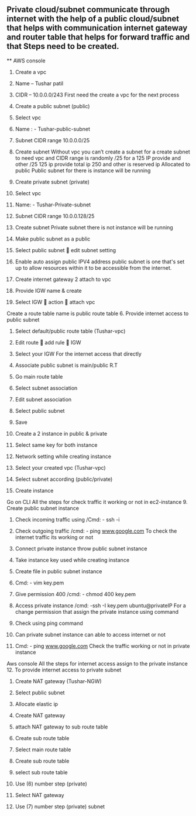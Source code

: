 ## Private cloud/subnet communicate through internet with the help of a public cloud/subnet that helps with communication internet gateway and router table that helps for forward traffic and that Steps need to be created.

** AWS console 
1. Create a vpc 
1. Name – Tushar patil 
2. CIDR – 10.0.0.0/243
First need the create a vpc for the next process 

2. Create a public subnet (public)
1.	Select vpc 
2.	Name : - Tushar-public-subnet
3.	Subnet CIDR range  10.0.0.0/25
4.	Create subnet
Without vpc you can’t create a subnet for a create subnet to need vpc and CIDR range is randomly /25 for a 125 IP provide and other /25 125 ip provide total ip 250 and other is reserved ip 
Allocated to public
Public subnet for there is instance will be running  

3. Create private subnet (private)
1.	Select vpc
2.	Name: - Tushar-Private-subnet 
3.	Subnet CIDR range 10.0.0.128/25
4.	Create subnet
Private subnet there is not instance will be running 

4. Make public subnet as a public
1.	Select public subnet   edit subnet setting 
2.	Enable auto assign public IPV4 address
public subnet is one that's set up to allow resources within it to be accessible from the internet.



5. Create internet gateway 2 attach to vpc
1.	Provide IGW name & create
2.	Select IGW  action  attach vpc 

Create a route table name is public route table 
6. Provide internet access to public subnet
1.	Select default/public route table  (Tushar-vpc)
2.	Edit route  add rule  IGW
3.	Select your IGW
For the internet access that directly 

7. Associate public subnet is main/public R.T
1.	Go main route table
2.	Select subnet association 
3.	Edit subnet association
4.	Select public subnet
5.	Save

8. Create a 2 instance in public & private
1.	Select same key for both instance 
2.	Network setting while creating instance 
3.	Select your created vpc (Tushar-vpc)
4.	Select subnet according (public/private)
5.	Create instance

Go on CLI 
All the steps for check traffic it working or not in ec2-instance
9. Create public subnet instance 
1.	Check incoming traffic using /Cmd: - ssh -i
2.	Check outgoing traffic /cmd: - ping www.google.com
To check the internet traffic its working or not


10. Connect private instance throw public subnet instance
1.	Take instance key used while creating instance
2.	Create file in public subnet instance
3.	Cmd: - vim key.pem
4.	Give permission 400 /cmd: - chmod 400 key.pem
5.	Access private instance /cmd: -ssh -I key.pem ubuntu@privateIP
For a change permission that assign the private instance using command   

11. Check using ping command 
1.	Can private subnet instance can able to access internet or not
2.	Cmd: - ping www.google.com 
Check the traffic working or not in private instance 

Aws console 
All the steps for internet access assign to the private instance  
12. To provide internet access to private subnet
1.	Create NAT gateway (Tushar-NGW)
2.	Select public subnet 
3.	Allocate elastic ip
4.	Create NAT gateway

13. attach NAT gateway to sub route table
1.	Create sub route table 
2.	Select main route table
3.	Create sub route table

14. select sub route table 
1.	Use (6) number step (private)
2.	Select NAT gateway
3.	Use (7) number step (private) subnet

